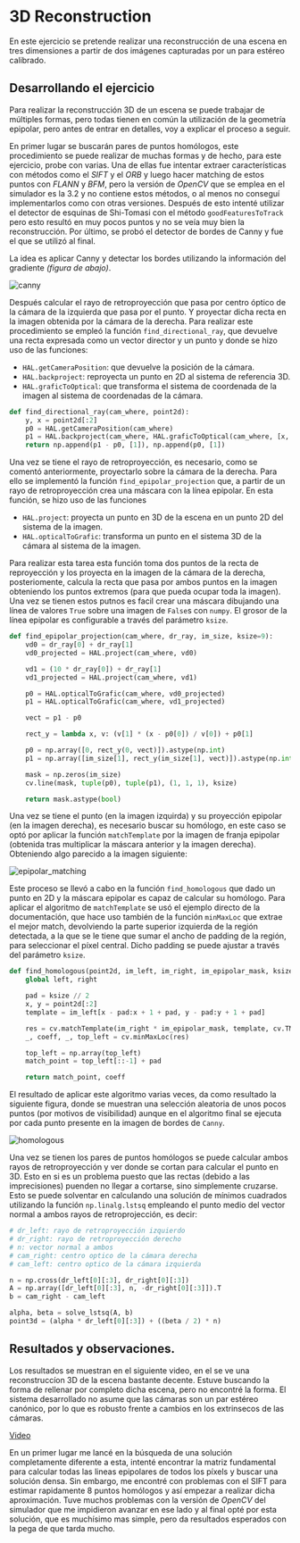 # 3D Reconstruction

En este ejercicio se pretende realizar una reconstrucción de una escena en tres dimensiones a partir de dos imágenes capturadas por un para estéreo calibrado.

## Desarrollando el ejercicio

Para realizar la reconstrucción 3D de un escena se puede trabajar de múltiples formas, pero todas tienen en común la utilización de la geometría epipolar, pero antes de entrar en detalles, voy a explicar el proceso a seguir.

En primer lugar se buscarán pares de puntos homólogos, este procedimiento se puede realizar de muchas formas y de hecho, para este ejercicio, probe con varias. Una de ellas fue intentar extraer características con métodos como el *SIFT* y el *ORB* y luego hacer matching de estos puntos con *FLANN* y *BFM*, pero la versión de *OpenCV* que se emplea en el simulador es la 3.2 y no contiene estos métodos, o al menos no conseguí implementarlos como con otras versiones. Después de esto intenté utilizar el detector de esquinas de Shi-Tomasi con el método `goodFeaturesToTrack` pero esto resultó en muy pocos puntos y no se veía muy bien la reconstrucción. Por último, se probó el detector de bordes de Canny y fue el que se utilizó al final.

La idea es aplicar Canny y detectar los bordes utilizando la información del gradiente *(figura de abajo)*. 

![canny](https://user-images.githubusercontent.com/35663120/119275926-30dda080-bc18-11eb-9d74-eff0c56acee5.png)

Después calcular el rayo de retroproyección que pasa por centro óptico de la cámara de la izquierda que pasa por el punto. Y proyectar dicha recta en la imagen obtenida por la cámara de la derecha. Para realizar este procedimiento se empleó la función `find_directional_ray`, que devuelve una recta expresada como un vector director y un punto y donde se hizo uso de las funciones:

- `HAL.getCameraPosition`: que devuelve la posición de la cámara.
- `HAL.backproject`: reproyecta un punto en 2D al sistema de referencia 3D.
- `HAL.graficToOptical`: que transforma el sistema de coordenada de la imagen al sistema de coordenadas de la cámara.

````python
def find_directional_ray(cam_where, point2d):
    y, x = point2d[:2]
    p0 = HAL.getCameraPosition(cam_where)
    p1 = HAL.backproject(cam_where, HAL.graficToOptical(cam_where, [x, y, 1]))[:3]
    return np.append(p1 - p0, [1]), np.append(p0, [1])
````

Una vez se tiene el rayo de retroproyección, es necesario, como se comentó anteriormente, proyectarlo sobre la cámara de la derecha. Para ello se implementó la función 
`find_epipolar_projection` que, a partir de un rayo de retroproyección crea una máscara con la línea epipolar. En esta función, se hizo uso de las funciones 

- `HAL.project`: proyecta un punto en 3D de la escena en un punto 2D del sistema de la imagen. 
- `HAL.opticalToGrafic`: transforma un punto en el sistema 3D de la cámara al sistema de la imagen.

Para realizar esta tarea esta función toma dos puntos de la recta de reproyección y los proyecta en la imagen de la cámara de la derecha, posteriomente, calcula la recta que pasa por ambos puntos en la imagen obteniendo los puntos extremos (para que pueda ocupar toda la imagen). Una vez se tienen estos putnos es facil crear una máscara dibujando una línea de valores `True` sobre una imagen de `False`s con `numpy`. El grosor de la línea epipolar es configurable a través del parámetro `ksize`.

````python
def find_epipolar_projection(cam_where, dr_ray, im_size, ksize=9):
    vd0 = dr_ray[0] + dr_ray[1]
    vd0_projected = HAL.project(cam_where, vd0)

    vd1 = (10 * dr_ray[0]) + dr_ray[1]
    vd1_projected = HAL.project(cam_where, vd1)

    p0 = HAL.opticalToGrafic(cam_where, vd0_projected)
    p1 = HAL.opticalToGrafic(cam_where, vd1_projected)

    vect = p1 - p0

    rect_y = lambda x, v: (v[1] * (x - p0[0]) / v[0]) + p0[1]

    p0 = np.array([0, rect_y(0, vect)]).astype(np.int)
    p1 = np.array([im_size[1], rect_y(im_size[1], vect)]).astype(np.int)

    mask = np.zeros(im_size)
    cv.line(mask, tuple(p0), tuple(p1), (1, 1, 1), ksize)

    return mask.astype(bool)
````

Una vez se tiene el punto (en la imagen izquirda) y su proyección epipolar (en la imagen derecha), es necesario buscar su homólogo, en este caso se optó por aplicar la función `matchTemplate` por la imagen de franja epipolar (obtenida tras multiplicar la máscara anterior y la imagen derecha). Obteniendo algo parecido a la imagen siguiente:

![epipolar_matching](https://user-images.githubusercontent.com/35663120/119275931-34712780-bc18-11eb-9a2c-f90e0e63e6e3.png)

Este proceso se llevó a cabo en la función `find_homologous` que dado un punto en 2D y la máscara epipolar es capaz de calcular su homólogo. Para aplicar el algoritmo de `matchTemplate` se usó el ejemplo directo de la documentación, que hace uso también de la función `minMaxLoc` que extrae el mejor match, devolviendo la parte superior izquierda de la región detectada, a la que se le tiene que sumar el ancho de padding de la región, para seleccionar el píxel central. Dicho padding se puede ajustar a través del parámetro `ksize`.

````python
def find_homologous(point2d, im_left, im_right, im_epipolar_mask, ksize=9):
    global left, right

    pad = ksize // 2
    x, y = point2d[:2]
    template = im_left[x - pad:x + 1 + pad, y - pad:y + 1 + pad]

    res = cv.matchTemplate(im_right * im_epipolar_mask, template, cv.TM_CCOEFF_NORMED)
    _, coeff, _, top_left = cv.minMaxLoc(res)

    top_left = np.array(top_left)
    match_point = top_left[::-1] + pad

    return match_point, coeff
````

El resultado de aplicar este algoritmo varias veces, da como resultado la siguiente figura, donde se muestran una selección aleatoria de unos pocos puntos (por motivos de visibilidad) aunque en el algoritmo final se ejecuta por cada punto presente en la imagen de bordes de `Canny`.

![homologous](https://user-images.githubusercontent.com/35663120/119275933-36d38180-bc18-11eb-9814-61b927e82a84.png)

Una vez se tienen los pares de puntos homólogos se puede calcular ambos rayos de retroproyección y ver donde se cortan para calcular el punto en 3D. Esto en si es un problema puesto que las rectas (debido a las imprecisiones) puenden no llegar a cortarse, sino simplemente cruzarse. Esto se puede solventar en calculando una solución de mínimos cuadrados utilizando la función `np.linalg.lstsq` empleando el punto medio del vector normal a ambos rayos de retroprojección, es decir:

````python
# dr_left: rayo de retroproyección izquierdo
# dr_right: rayo de retroproyección derecho
# n: vector normal a ambos
# cam_right: centro optico de la cámara derecha
# cam_left: centro optico de la cámara izquierda

n = np.cross(dr_left[0][:3], dr_right[0][:3])
A = np.array([dr_left[0][:3], n, -dr_right[0][:3]]).T
b = cam_right - cam_left

alpha, beta = solve_lstsq(A, b)
point3d = (alpha * dr_left[0][:3]) + ((beta / 2) * n)
````

## Resultados y observaciones.

Los resultados se muestran en el siguiente video, en el se ve una reconstruccíon 3D de la escena bastante decente. Estuve buscando la forma de rellenar por completo dicha escena, pero no encontré la forma. El sistema desarrollado no asume que las cámaras son un par estéreo canónico, por lo que es robusto frente a cambios en los extrinsecos de las cámaras.

[Video](https://user-images.githubusercontent.com/35663120/119276209-e3fac980-bc19-11eb-8bc8-4398c9cfa3ee.mp4)

En un primer lugar me lancé en la búsqueda de una solución completamente diferente a esta, intenté encontrar la matriz fundamental para calcular todas las lineas epipolares de todos los píxels y buscar una solución densa. Sin embargo, me encontré con problemas con el SIFT para estimar rapidamente 8 puntos homólogos y así empezar a realizar dicha aproximación. Tuve muchos problemas con la versión de *OpenCV* del simulador que me impidieron avanzar en ese lado y al final opté por esta solución, que es muchísimo mas simple, pero da resultados esperados con la pega de que tarda mucho.
